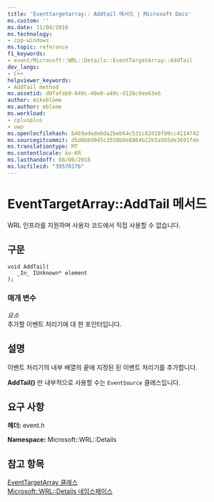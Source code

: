 ```yaml
---
title: 'Eventtargetarray:: Addtail 메서드 | Microsoft Docs'
ms.custom: ''
ms.date: 11/04/2016
ms.technology:
- cpp-windows
ms.topic: reference
f1_keywords:
- event/Microsoft::WRL::Details::EventTargetArray::AddTail
dev_langs:
- C++
helpviewer_keywords:
- AddTail method
ms.assetid: d0fafab9-049c-40e0-a40c-d126c9ee63e6
author: mikeblome
ms.author: mblome
ms.workload:
- cplusplus
- uwp
ms.openlocfilehash: b469adedebda2beb64c531c82d10f90cc4114742
ms.sourcegitcommit: d5d6bb9945c3550b8e8864b22b3a565de3691fde
ms.translationtype: MT
ms.contentlocale: ko-KR
ms.lasthandoff: 08/06/2018
ms.locfileid: "39570176"
---
```

# <a name="eventtargetarrayaddtail-method"></a>EventTargetArray::AddTail 메서드
WRL 인프라를 지원하며 사용자 코드에서 직접 사용할 수 없습니다.  
  
## <a name="syntax"></a>구문  
  
```  
void AddTail(  
   _In_ IUnknown* element  
);  
```  
  
### <a name="parameters"></a>매개 변수  
 *요소*  
 추가할 이벤트 처리기에 대 한 포인터입니다.  
  
## <a name="remarks"></a>설명  
 이벤트 처리기의 내부 배열의 끝에 지정된 된 이벤트 처리기를 추가합니다.  
  
 **AddTail()** 만 내부적으로 사용할 수는 `EventSource` 클래스입니다.  
  
## <a name="requirements"></a>요구 사항  
 **헤더:** event.h  
  
 **Namespace:** Microsoft::WRL::Details  
  
## <a name="see-also"></a>참고 항목  
 [EventTargetArray 클래스](../windows/eventtargetarray-class.md)   
 [Microsoft::WRL::Details 네임스페이스](../windows/microsoft-wrl-details-namespace.md)
